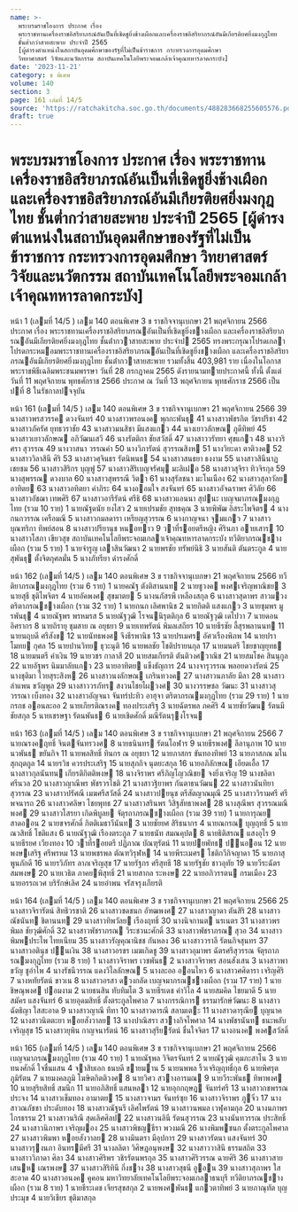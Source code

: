 ```yaml
---
name: >-
  พระบรมราชโองการ ประกาศ เรื่อง
  พระราชทานเครื่องราชอิสริยาภรณ์อันเป็นที่เชิดชูยิ่งช้างเผือกและเครื่องราชอิสริยาภรณ์อันมีเกียรติยศยิ่งมงกุฎไทย
  ชั้นต่ำกว่าสายสะพาย ประจำปี 2565
  [ผู้ดำรงตำแหน่งในสถาบันอุดมศึกษาของรัฐที่ไม่เป็นข้าราชการ กระทรวงการอุดมศึกษา
  วิทยาศาสตร์ วิจัยและนวัตกรรม สถาบันเทคโนโลยีพระจอมเกล้าเจ้าคุณทหารลาดกระบัง]
date: '2023-11-21'
category: ข พิเศษ
volume: 140
section: 3
page: 161 เล่มที่ 14/5
source: 'https://ratchakitcha.soc.go.th/documents/488283668255605576.pdf'
draft: true
---
```


# พระบรมราชโองการ ประกาศ เรื่อง พระราชทานเครื่องราชอิสริยาภรณ์อันเป็นที่เชิดชูยิ่งช้างเผือกและเครื่องราชอิสริยาภรณ์อันมีเกียรติยศยิ่งมงกุฎไทย ชั้นต่ำกว่าสายสะพาย ประจำปี 2565 [ผู้ดำรงตำแหน่งในสถาบันอุดมศึกษาของรัฐที่ไม่เป็นข้าราชการ กระทรวงการอุดมศึกษา วิทยาศาสตร์ วิจัยและนวัตกรรม สถาบันเทคโนโลยีพระจอมเกล้าเจ้าคุณทหารลาดกระบัง]

หน้า 1 (เลมที่ 14/5 ) เลม 140 ตอนพิเศษ 3 ข ราชกิจจานุเบกษา 21 พฤศจิกายน 2566 ประกาศ เรื่อง พระราชทานเครื่องราชอิสริยาภรณอันเป็นที่เชิดชูยิ่งชางเผือก และเครื่องราชอิสริยาภรณอันมีเกียรติยศยิ่งมงกุฎไทย ชั้นต่ํากวาสายสะพาย ประจําป 2565 ทรงพระกรุณาโปรดเกลาโปรดกระหมอมพระราชทานเครื่องราชอิสริยาภรณอันเป็นที่เชิดชูยิ่งชางเผือก และเครื่องราชอิสริยาภรณอันมีเกียรติยศยิ่งมงกุฎไทย ชั้นต่ํากวาสายสะพาย รวมทั้งสิ้น 403,981 ราย เนื่องในโอกาสพระราชพิธีเฉลิมพระชนมพรรษา วันที่ 28 กรกฎาคม 2565 ดังรายนามทายประกาศนี้ ทั้งนี้ ตั้งแต่วันที่ 11 พฤศจิกายน พุทธศักราช 2566 ประกาศ ณ วันที่ 13 พฤศจิกายน พุทธศักราช 2566 เป็นปที่ 8 ในรัชกาลปจจุบัน

หน้า 161 (เลมที่ 14/5 ) เลม 140 ตอนพิเศษ 3 ข ราชกิจจานุเบกษา 21 พฤศจิกายน 2566 39 นางสาวพรสวรรค ดวงจันทร์ 40 นางสาวพรอนงค พุกกะพันธุ 41 นางสาวพัชรกิต วัชรปรีชา 42 นางสาวภัครัศ ยุทธวราชัย 43 นางสาวมนสิชา มีแสงแกว 44 นางเยาวลักษณ ภูดีทิพย์ 45 นางสาวเยาวลักษณ อภิวัฒนเสวี 46 นางรัตติกา ชัยสวัสดิ์ 47 นางสาววรัทยา ศุขแกว 48 นางวริศรา สุวรรณ 49 นางวาสนา วรรณคํา 50 นางวิภารัตน์ สุวรรณสิงห 51 นางวิยะดา ตาติวงค 52 นางสาววิลาสินี ศิริ 53 นางสาวศุจินธร รัตนิพนธ 54 นางสาวสนธยา ธงงาม 55 นางสาวสินีนาฏ เชยชม 56 นางสาวสิริกร บุญฟู 57 นางสาวสิริเบญจรัศมุ มะลิเฝอ 58 นางสาวสุจิรา ทิวจิรกุล 59 นางสุพรรณ ดวงบาล 60 นางสาวสุพรรณี วิตา 61 นางสุรัลชนา มะโนเนือง 62 นางสาวสุลาวัลย อาทิตย 63 นางสาวอทิตยา คําภิระ 64 นางออมใจ สงจันทร์ 65 นางสาวอัจฉราพร ศิวิลัย 66 นางสาวอัชฌา เทพศิริ 67 นางสาวอารีรัตน์ ศรีธิ 68 นางสาวแอนนา สุปนะ เบญจมาภรณมงกุฎไทย (รวม 10 ราย) 1 นายณัฐดนัย ยงไสว 2 นายเปรมชัย สุทธคุณ 3 นายพิพัฒ อิสระไพจิตร 4 นางกนกวรรณ เครือมณี 5 นางสาวกมลดารา เหรียญสุวรรณ 6 นางกาญจนา จุมแกว 7 นางสาวบุณฑริกา ทิพย์สอน 8 นางสาวปรียานุช หนอทาว 9 วาที่รอยตรีหญิง ศิรินภา อายเสาร 10 นางสาวโสภา เขียวสุข สถาบันเทคโนโลยีพระจอมเกลาเจ้าคุณทหารลาดกระบัง ทวีติยาภรณชางเผือก (รวม 5 ราย) 1 นายจํารูญ เลาสินวัฒนา 2 นายพรชัย ทรัพย์นิธิ 3 นายสันติ ตันตระกูล 4 นายสุพันธุ ตั้งจิตกุศลมั่น 5 นางภัทรียา ดํารงศักดิ์

หน้า 162 (เลมที่ 14/5 ) เลม 140 ตอนพิเศษ 3 ข ราชกิจจานุเบกษา 21 พฤศจิกายน 2566 ทวีติยาภรณมงกุฎไทย (รวม 6 ราย) 1 นายคณัฐ ตังติสานนท 2 นายชูวงค พงศเจริญพาณิชย 3 นายสุธี ชุติไพจิตร 4 นายอัคพงศ สุขมาตย 5 นางนภัสรพี เหลืองสกุล 6 นางสาวสุดาพร สาวมวง ตริตาภรณชางเผือก (รวม 32 ราย) 1 นายกนก เลิศพานิช 2 นายกิตติ แสงแกว 3 นายชุมพร มูรพันธุ 4 นายณัฐพร พรหมรส 5 นายณัฐวุฒิ โรจนนิรุตติกุล 6 นายณัฐวุฒิ เดไปวา 7 นายดอน อิศรากร 8 นายถิรายุ ชุมสาย ณ อยุธยา 9 นายเทพรัตน์ พิมลเสถียร 10 นายธีรชัย ลี้สุรพลานนท 11 นายนฤบดี ศรีสังข 12 นายนัทธพงศ จึงธีรพานิช 13 นายปรเมศร อัศวเรืองพิภพ 14 นายปราโมทย กุศล 15 นายปานวิทย ธุวะนุติ 16 นายพลชัย โชติปรายนกุล 17 นายมนตรี ไชยชาญยุทธ 18 นายมนตรี คําเงิน 19 นายวชร กาลาสี 20 นายสมเกียรติ ตันติวงศวาณิช 21 นายสมโชค สินนุกูล 22 นายอัฐพร นิมมาลัยแกว 23 นายอาทิตย แข็งธัญการ 24 นางจารุวรรณ พลอยดวงรัตน์ 25 นางชุติมา ไวยสุระสิงห 26 นางสาวนงลักษณ เภรินทวงค 27 นางสาวนภาลัย มีลา 28 นางสาวลําแพน ขวัญพูล 29 นางสาววรภัทร สงวนไชยไผวงศ 30 นางวรรษชล วัฒนะ 31 นางสาวสุวรรณา เบ็งทอง 32 นางสาวอัญจนา จันทร์ปะทิว อาฮุจา ตริตาภรณมงกุฎไทย (รวม 29 ราย) 1 นายกรกช ออนละออ 2 นายเกียรติณรงค ทองประเสริฐ 3 นายฉัตรพล ภคศิริ 4 นายชัยวัฒน รัตนมีชัยสกุล 5 นายเชรษฐา รัตนพันธ 6 นายเชิดศักดิ์ มณีรัตนรุงโรจน

หน้า 163 (เลมที่ 14/5 ) เลม 140 ตอนพิเศษ 3 ข ราชกิจจานุเบกษา 21 พฤศจิกายน 2566 7 นายณรงคฤทธิ์ จินตจันทรวงศ 8 นายธนินทร รัตนโอฬาร 9 นายธีรพงศ ลีลานุภาพ 10 นายนวพันธ ขยันกิจ 11 นายพลสิทธิ์ ทินกร ณ อยุธยา 12 นายภาสกร ขันทองทิพย์ 13 นายภาสภณ มโนสุกฤตกูล 14 นายรวิช ควรประเสริฐ 15 นายสุภกิจ นุตยะสกุล 16 นายอภิลักษณ เอียดเอื้อ 17 นางสาวกุลนันทน เกียรติกิตติพงษ 18 นางจิราพร ศรีภิญโญวณิชย จงยิ่งเจริญ 19 นางชลิตา ศรีนวล 20 นางสาวญาณีพร พัชรวรโชติ 21 นางสาวฐิยาพร กันตาธนวัฒน 22 นางสาวนันทิยา สุวรรณ 23 นางสาวปรัศณี เมฆศรีสวัสดิ์ 24 นางสาวปยนุช ตรีสัตญาณมุณี 25 นางสาววิรามศรี ศรีพจนารถ 26 นางสาวศลิษา ไชยพุทธ 27 นางสาวสรินพร วิสิฐสัทธาพงศ 28 นางสุณีพร สุวรรณมณีพงศ 29 นางสาวโสรยา เกิดพิบูลย จัตุรถาภรณชางเผือก (รวม 39 ราย) 1 นายการุณย สาดออน 2 นายขจรศักดิ์ กิตติเมธาวีนันท 3 นายชัยยศ สิริธนากร 4 นายณกรณ บุญฤทธิ์ 5 นายณวสิทธิ์ โชติแสง 6 นายณัฐวุฒิ เรืองตระกูล 7 นายธนัท สมณคุปต 8 นายธิติสรณ แสงอุไร 9 นายธีรยศ เวียงทอง 10 วาที่รอยตรี ปฏิภาณ บัณฑุรัตน์ 11 นายปยพัทธ ปนออน 12 นายพงษเสริฐ ศรีพรหม 13 นายพชรพล ตัณฑวิรุฬห 14 นายพีระเมศร โชติกวีกิจญาดา 15 นายภาสุ พูนภักดี 16 นายรวิภัทร ลาภเจริญสุข 17 นายรัฐกร ศรีสุทธี 18 นายรัฐชัย ชาวอุทัย 19 นายวีระฉัตร สมพงษ 20 นายเวธิต ภาคยพิสุทธิ์ 21 นายสากล ระหงษ 22 นายอภิวรรตน กรมเมือง 23 นายอรรถเวศ บริรักษ์เลิศ 24 นายอําพน จรัสจรุงเกียรติ

หน้า 164 (เลมที่ 14/5 ) เลม 140 ตอนพิเศษ 3 ข ราชกิจจานุเบกษา 21 พฤศจิกายน 2566 25 นางสาวจิรารัตน์ สิทธิวรชาติ 26 นางสาวชดชนก อัฑฒพงศ 27 นางสาวญาดา ตันสิริ 28 นางสาวณัชนันท ชิตานนท 29 นางสาวทิพวัลย เรืองฤทธิ์ 30 นางนิจกานต นรเนตร 31 นางสาวพรพิมล ชัยวุฒิศักดิ์ 32 นางสาวพัชราภรณ วีระชวนะศักดิ์ 33 นางสาวพัชราภรณ สุวอ 34 นางสาวพิมพประไพ ไทยเนียม 35 นางสาวรัญคุณานิชช กันหลง 36 นางสาววราลี รัตนกิจสุนทร 37 นางสาวอตินุช ปนเงิน 38 นางสาวอรชร เมฆเกิดชู 39 นางสาวอุมาพร ฉัตรศรีสุวรรณ จัตุรถาภรณมงกุฎไทย (รวม 8 ราย) 1 นางสาวจิราพร เวชพันธ 2 นางสาวจิราพร สอนสังเสน 3 นางสาวพาขวัญ ชูอําไพ 4 นางรัชนีวรรณ แดงวิไลลักษณ 5 นางละออ ออนไหว 6 นางสาวศศิดารา เจริญศิริ 7 นางหทัยรัตน์ ขาวเน 8 นางสาวอรสา ดวงกลัด เบญจมาภรณชางเผือก (รวม 17 ราย) 1 นายชิษณุพงศ ปอมงาม 2 นายธนสิน ทับทิมโต 3 นายธีรเดช คําวิไล 4 นายสมคิด ไชยมาดี 5 นายสมัคร แสงจันทร์ 6 นายอุดมสิทธิ์ ตั้งตระกูลไพศาล 7 นางกรรณิการ ธรรมารักษ์วัฒนะ 8 นางสาวฉัตธิญา ใสสะอาด 9 นางสาวญาณี ทีทา 10 นางสาวดารณี สลามเตะ 11 นางสาวดารุณีย บุญนาค 12 นางสาวนิตตะยา หอยสังวาลย 13 นางปาณิสรา สวางกิจไพศาล 14 นางพัชรนันท ธนะพลับเจริญสุข 15 นางสาวยุพิน กาญจนารัตน์ 16 นางสาวสุรียรัตน์ ชื่นใจจิตร 17 นางอนงค พงศสวัสดิ์

หน้า 165 (เลมที่ 14/5 ) เลม 140 ตอนพิเศษ 3 ข ราชกิจจานุเบกษา 21 พฤศจิกายน 2566 เบญจมาภรณมงกุฎไทย (รวม 40 ราย) 1 นายณัฐพล วิจิตรจันทร์ 2 นายณัฐวุฒิ คุมภะสาโน 3 นายทนงศักดิ์ ใจชื่นแสน 4 จาสิบเอก ธนบดี ขายมาน 5 นายนพพล ริ้วเจริญฤทธิ์กุล 6 นายพิศรุต ภูมิรัตน 7 นายมงคลภูมิ โฆษิตกิตติวงศ 8 นายวิศว สวางอารมณ 9 นายวีระพันธ ทิพาพงศ 10 นายสุริยสิทธิ์ สมนึก 11 นายอภิสิทธิ์ แสนหลา 12 นายอุกกฤษฎ จันทร์ศรี 13 นางสาวกชพรรณ ประจง 14 นางสาวเข็มทอง อามาตย 15 นางสาวจามร จันทร์ซุย 16 นางสาวจิราพร ภูจิ๋ว 17 นางสาวณภัชชา ประดับทอง 18 นางสาวณัฐนรี เลิศไพรัตน์ 19 นางสาวนพมล เวฬุคามกุล 20 นางนภาพร ไกรธรรม 21 นางสาวนริณี สุดเลิศศิลป 22 นางสาวนลินี รัตนสุวรรณ 23 นางนันทวรรณ ประสิทธิ์ 24 นางสาวนิภาพร เจริญผอง 25 นางสาวพิชญธีรา พวงมณี 26 นางพิมพชนก ตั้งตระกูลไพศาล 27 นางสาวพิมพา หอยสังวาลย 28 นางมินตรา มีอุปการ 29 นางสาวรัตนา แสงจันทร์ 30 นางสาวรุงนภา อินทรมีศรี 31 นางลลิตา วิศิษฎอนุพงษ 32 นางสาววาสินี ธรรมสถิต 33 นางสาววิภาดา ศิลา 34 นางสาวศิริพร วชิรรัตนพรกุล 35 นางสาวศิริวรรณ ฉายศิริ 36 นางสาวสายเสนห เณรพงษ 37 นางสาวสิริทินี กิ่งชาง 38 นางสาวสุธนี อูอน 39 นางสาวสุภาพร ใสสะอาด 40 นางสาวอนงค คูคอน มหาวิทยาลัยเทคโนโลยีพระจอมเกลาธนบุรี ทวีติยาภรณชางเผือก (รวม 8 ราย) 1 นายธีระเดช เจียรสุขสกุล 2 นายพงศพันธ แกวตาทิพย์ 3 นายภาณุทัต บุญประมุข 4 นายวิเชียร ชุติมาสกุล
